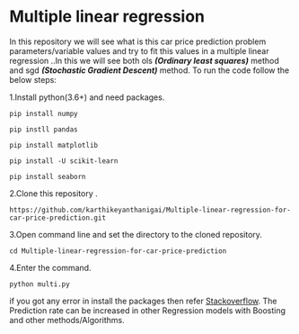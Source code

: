 # Multiple linear regression
In this repository we will see what is this car price prediction problem parameters/variable values and try to fit this values in a multiple linear regression ..In this we will see both ols ***(Ordinary least squares)*** method and sgd
***(Stochastic Gradient Descent)*** method.
To run the code follow the below steps:

1.Install python(3.6+) and need packages.
```
pip install numpy
```
```
pip instll pandas
```
```
pip install matplotlib
```
```
pip install -U scikit-learn
```
```
pip install seaborn
```

2.Clone this repository .
```
https://github.com/karthikeyanthanigai/Multiple-linear-regression-for-car-price-prediction.git
```
3.Open command line and set the directory to the cloned repository.
```
cd Multiple-linear-regression-for-car-price-prediction
```
4.Enter the command.
```
python multi.py
```

if you got any error in install the packages then refer [Stackoverflow](https://www.stackoverflow.com).
The Prediction rate can be increased in other Regression models with Boosting and other methods/Algorithms.


